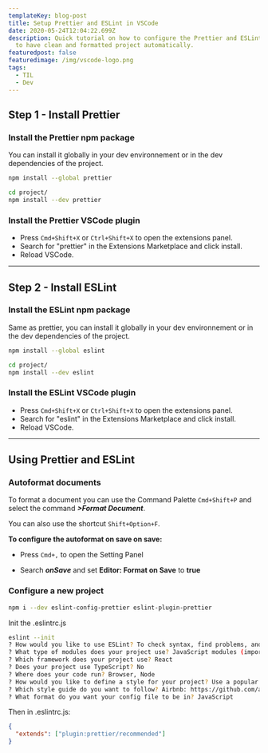 ```yaml
---
templateKey: blog-post
title: Setup Prettier and ESLint in VSCode
date: 2020-05-24T12:04:22.699Z
description: Quick tutorial on how to configure the Prettier and ESLint plugin
  to have clean and formatted project automatically.
featuredpost: false
featuredimage: /img/vscode-logo.png
tags:
  - TIL
  - Dev
---
```


## Step 1 - Install Prettier

### Install the Prettier npm package

You can install it globally in your dev environnement or in the dev dependencies of the project.

```sh
npm install --global prettier
```

```sh
cd project/
npm install --dev prettier
```

### Install the Prettier VSCode plugin

- Press `Cmd+Shift+X` or `Ctrl+Shift+X` to open the extensions panel.
- Search for "prettier" in the Extensions Marketplace and click install.
- Reload VSCode.

---

## Step 2 - Install ESLint

### Install the ESLint npm package

Same as prettier, you can install it globally in your dev environnement or in the dev dependencies of the project.

```sh
npm install --global eslint
```

```sh
cd project/
npm install --dev eslint
```

### Install the ESLint VSCode plugin

- Press `Cmd+Shift+X` or `Ctrl+Shift+X` to open the extensions panel.
- Search for "eslint" in the Extensions Marketplace and click install.
- Reload VSCode.

---

## Using Prettier and ESLint

### Autoformat documents

To format a document you can use the Command Palette `Cmd+Shift+P` and select the command **_>Format Document_**.

You can also use the shortcut `Shift+Option+F`.

**To configure the autoformat on save on save:**

- Press `Cmd+,` to open the Setting Panel

- Search **_onSave_** and set **Editor: Format on Save** to **true**

### Configure a new project

```sh
npm i --dev eslint-config-prettier eslint-plugin-prettier
```

Init the .eslintrc.js

```sh
eslint --init
? How would you like to use ESLint? To check syntax, find problems, and enforce code style
? What type of modules does your project use? JavaScript modules (import/export)
? Which framework does your project use? React
? Does your project use TypeScript? No
? Where does your code run? Browser, Node
? How would you like to define a style for your project? Use a popular style guide
? Which style guide do you want to follow? Airbnb: https://github.com/airbnb/javascript
? What format do you want your config file to be in? JavaScript
```

Then in .eslintrc.js:

```json
{
  "extends": ["plugin:prettier/recommended"]
}
```
